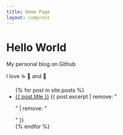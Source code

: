 ```yaml
---
title: Home Page
layout: compress
---
```


# Hello World

My personal blog on Github

I love :coffee: :pizza: and :dancer:

<ul>
  {% for post in site.posts %}
  <li>
    <a href="{{ post.url }}">{{ post.title }}</a>
    {{ post.excerpt | remove: "<p>" | remove: "</p>" }}
  </li>
  {% endfor %}
</ul>
